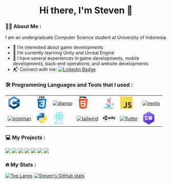 <h1 align="center">
  Hi there, I'm Steven 👋
</h1>

### 👨‍💻 About Me :
I am an undergraduate Computer Science student at University of Indonesia
- 🔭 I’m interested about game developments
- 🌱 I’m currently learning Unity and Unreal Engine
- 📔 I have several experiences in game developments, mobile developments, back-end operations, and website developments
- 📬 Connect with me: [![Linkedin Badge](https://img.shields.io/badge/-LinkedIn-blue?style=flat&logo=Linkedin&logoColor=white)](https://www.linkedin.com/in/steven-faustin-orginata/)

### 🛠️ Programming Languages and Tools that I used :

<div align="center">
<table>

<tr>
<td align = "top"><a href="https://sourceforge.net/projects/orwelldevcpp/" target="_blank" rel="noreferrer"> <img src="https://raw.githubusercontent.com/devicons/devicon/master/icons/cplusplus/cplusplus-original.svg" alt="cpp" width="40" height="40"/> </a></td>
    
<td align = "top"><a href="https://www.w3schools.com/css/" target="_blank" rel="noreferrer"> <img src="https://raw.githubusercontent.com/devicons/devicon/master/icons/css3/css3-original-wordmark.svg" alt="css" width="40" height="40"/> </a></td>
    
<td align = "top"><a href="https://www.djangoproject.com/" target="_blank" rel="noreferrer"> <img src="https://cdn.jsdelivr.net/gh/devicons/devicon/icons/django/django-plain.svg" alt="django" width="40" height="40"/> </a></td>
    
<td align = "top"><a href="https://www.w3.org/html/" target="_blank" rel="noreferrer"> <img src="https://raw.githubusercontent.com/devicons/devicon/master/icons/html5/html5-original-wordmark.svg" alt="html" width="40" height="40"/> </a></td>
    
<td align = "top"><a href="https://www.java.com" target="_blank" rel="noreferrer"> <img src="https://raw.githubusercontent.com/devicons/devicon/master/icons/java/java-original.svg" alt="java" width="40" height="40"/> </a></td>
    
<td align = "top"><a href="https://developer.mozilla.org/en-US/docs/Web/JavaScript" target="_blank" rel="noreferrer"> <img src="https://raw.githubusercontent.com/devicons/devicon/master/icons/javascript/javascript-original.svg" alt="javascript" width="40" height="40"/> </a> </td>
    
<td align = "top"><a href="https://nextjs.org/" target="_blank" rel="noreferrer"> <img src="https://assets.vercel.com/image/upload/q_auto/front/assets/design/black-nextjs.png" alt="nextjs" width="40" height="40"/> </a></td>
</tr>

<tr>
<td align = "top"><a href="https://postman.com" target="_blank" rel="noreferrer"> <img src="https://www.vectorlogo.zone/logos/getpostman/getpostman-icon.svg" alt="postman" width="40" height="40"/> </a></td>
    
<td align = "top"><a href="https://www.python.org" target="_blank" rel="noreferrer"> <img src="https://raw.githubusercontent.com/devicons/devicon/master/icons/python/python-original.svg" alt="python" width="40" height="40"/> </a></td>
    
<td align = "top"><a href="https://reactjs.org/" target="_blank" rel="noreferrer"> <img src="https://raw.githubusercontent.com/devicons/devicon/master/icons/react/react-original-wordmark.svg" alt="react" width="40" height="40"/> </a></td>
    
<td align = "top"><a href="https://tailwindcss.com/" target="_blank" rel="noreferrer"> <img src="https://www.vectorlogo.zone/logos/tailwindcss/tailwindcss-icon.svg" alt="tailwind" width="40" height="40"/> </a></td>
    
<td align = "top"><a href="https://unity.com/" target="_blank" rel="noreferrer"> <img src="https://raw.githubusercontent.com/github/explore/80688e429a7d4ef2fca1e82350fe8e3517d3494d/topics/unity/unity.png?size=48" alt="unity" width="40" height="40"/> </a></td>
    
<td align = "top"><a href="https://flutter.dev/" target="_blank" rel="noreferrer"> <img src="https://www.kindpng.com/picc/m/355-3557482_flutter-logo-png-transparent-png.png" alt="flutter" width="40" height="40"/> </a></td>

<td align = "top"><a href="https://learn.microsoft.com/en-us/dotnet/csharp/" target="_blank" rel="noreferrer"> <img src="https://raw.githubusercontent.com/github/explore/31ea1181d4a76262931a39ca68e0203774a69b60/topics/csharp/csharp.png?size=48" alt="c-sharp" width="40" height="40"/> </a></td>
</tr>
</table>
</div>

### 💻 My Projects :
[![](https://img.shields.io/badge/-🧬%20My%20Website-000)]()
[![](https://img.shields.io/badge/-📃%20Forum%20api-000)](https://github.com/steven-fo/forum-api)
[![](https://img.shields.io/badge/-📦%20iStock%20Mobile-000)](https://github.com/steven-fo/iStock-mobile)
[![](https://img.shields.io/badge/-🔬%20iStock-000)](https://github.com/steven-fo/iStock)
[![](https://img.shields.io/badge/-📚%20GeTheBooks%20Website-000)](https://github.com/PBP-C03/main-project)
[![](https://img.shields.io/badge/-📱%20GeTheBooks%20Mobile-000)](https://github.com/PBP-C03/gethebooks-mobile)
[![](https://img.shields.io/badge/-🎶%20OpenMusic%20App%20Backend-000)](https://github.com/steven-fo/openmusic-app-back-end)

### 🔥 My Stats :
[![Top Langs](https://github-readme-stats.vercel.app/api/top-langs/?username=steven-fo&layout=compact&theme=transparent)](https://github.com/anuraghazra/github-readme-stats)
[![Steven's GitHub stats](https://github-readme-stats.vercel.app/api?username=steven-fo&hide=stars&show=prs_merged,prs_merged_percentage&show_icons=true&theme=transparent)](https://github.com/anuraghazra/github-readme-stats)

<!--
**steven-fo/steven-fo** is a ✨ _special_ ✨ repository because its `README.md` (this file) appears on your GitHub profile.

Here are some ideas to get you started:

- 🔭 I’m currently working on ...
- 🌱 I’m currently learning ...
- 👯 I’m looking to collaborate on ...
- 🤔 I’m looking for help with ...
- 💬 Ask me about ...
- 📫 How to reach me: ...
- 😄 Pronouns: ...
- ⚡ Fun fact: ...
-->
